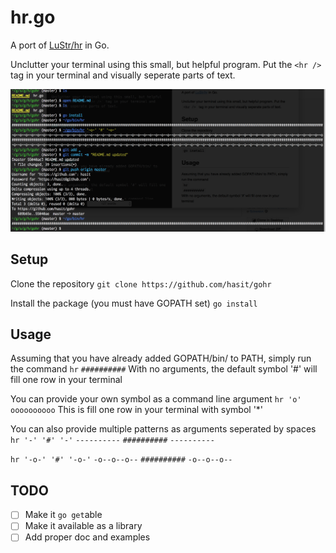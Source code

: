 # hr.go
A port of [LuStr/hr](https://github.com/LuRsT/hr) in Go.

Unclutter your terminal using this small, but helpful program. Put the `<hr />` tag in your terminal and visually seperate parts of text.

![hr.go](assests/gohr.png)

## Setup
Clone the repository
`git clone https://github.com/hasit/gohr`

Install the package (you must have GOPATH set)
`go install`

## Usage
Assuming that you have already added GOPATH/bin/ to PATH, simply run the command
`hr`
`##########`
With no arguments, the default symbol '#' will fill one row in your terminal

You can provide your own symbol as a command line argument
`hr 'o'`
`oooooooooo`
This is fill one row in your terminal with symbol '*'

You can also provide multiple patterns as arguments seperated by spaces
`hr '-' '#' '-'`
`----------`
`##########`
`----------`

`hr '-o-' '#' '-o-'`
`-o--o--o--`
`##########`
`-o--o--o--`

## TODO
- [ ] Make it `go get`able
- [ ] Make it available as a library
- [ ] Add proper doc and examples